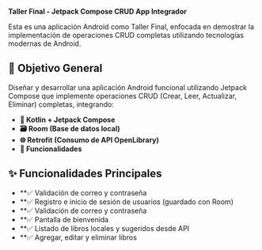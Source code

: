
**Taller Final - Jetpack Compose CRUD App Integrador**

Esta es una aplicación Android como Taller Final, enfocada en demostrar la implementación de operaciones CRUD completas utilizando tecnologías modernas de Android.

## 🎯 Objetivo General

Diseñar y desarrollar una aplicación Android funcional utilizando Jetpack Compose que implemente operaciones CRUD (Crear, Leer, Actualizar, Eliminar) completas, integrando:

*   **🧠 Kotlin + Jetpack Compose**
*   **🗃️ Room (Base de datos local)**
*   **🌐 Retrofit (Consumo de API OpenLibrary)**
*   **🚀 Funcionalidades**

## ✨ Funcionalidades Principales

*   **✅ Validación de correo y contraseña
*   **✅ Registro e inicio de sesión de usuarios (guardado con Room)
*   **✅ Validación de correo y contraseña
*   **✅ Pantalla de bienvenida
*   **✅ Listado de libros locales y sugeridos desde API
*   **✅ Agregar, editar y eliminar libros
